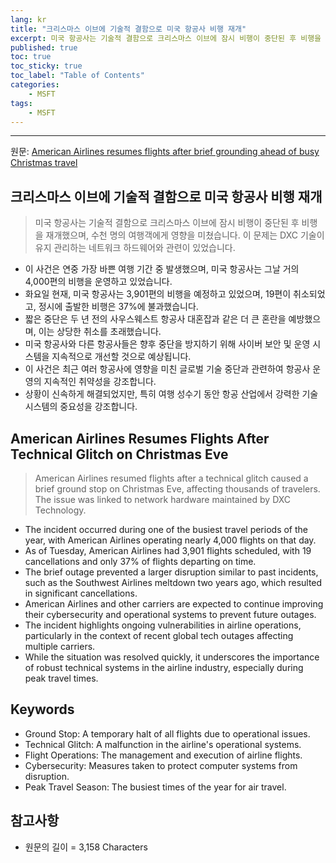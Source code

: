 ```yaml
---
lang: kr
title: "크리스마스 이브에 기술적 결함으로 미국 항공사 비행 재개"
excerpt: 미국 항공사는 기술적 결함으로 크리스마스 이브에 잠시 비행이 중단된 후 비행을 재개했으며, 수천 명의 여행객에게 영향을 미쳤습니다. 이 문제는 DXC 기술이 유지 관리하는 네트워크 하드웨어와 관련이 있었습니다.
published: true
toc: true
toc_sticky: true
toc_label: "Table of Contents"
categories:
    - MSFT
tags:
    - MSFT
---
```


---

  원문: [American Airlines resumes flights after brief grounding ahead of busy Christmas travel](https://www.investing.com/news/economy-news/american-airlines-says-experiencing-technical-issue-with-its-flights-3788105)

## 크리스마스 이브에 기술적 결함으로 미국 항공사 비행 재개

> 미국 항공사는 기술적 결함으로 크리스마스 이브에 잠시 비행이 중단된 후 비행을 재개했으며, 수천 명의 여행객에게 영향을 미쳤습니다. 이 문제는 DXC 기술이 유지 관리하는 네트워크 하드웨어와 관련이 있었습니다.


- 이 사건은 연중 가장 바쁜 여행 기간 중 발생했으며, 미국 항공사는 그날 거의 4,000편의 비행을 운영하고 있었습니다.
- 화요일 현재, 미국 항공사는 3,901편의 비행을 예정하고 있었으며, 19편이 취소되었고, 정시에 출발한 비행은 37%에 불과했습니다.
- 짧은 중단은 두 년 전의 사우스웨스트 항공사 대혼잡과 같은 더 큰 혼란을 예방했으며, 이는 상당한 취소를 초래했습니다.
- 미국 항공사와 다른 항공사들은 향후 중단을 방지하기 위해 사이버 보안 및 운영 시스템을 지속적으로 개선할 것으로 예상됩니다.
- 이 사건은 최근 여러 항공사에 영향을 미친 글로벌 기술 중단과 관련하여 항공사 운영의 지속적인 취약성을 강조합니다.
- 상황이 신속하게 해결되었지만, 특히 여행 성수기 동안 항공 산업에서 강력한 기술 시스템의 중요성을 강조합니다.

## American Airlines Resumes Flights After Technical Glitch on Christmas Eve

> American Airlines resumed flights after a technical glitch caused a brief ground stop on Christmas Eve, affecting thousands of travelers. The issue was linked to network hardware maintained by DXC Technology.


- The incident occurred during one of the busiest travel periods of the year, with American Airlines operating nearly 4,000 flights on that day.
- As of Tuesday, American Airlines had 3,901 flights scheduled, with 19 cancellations and only 37% of flights departing on time.
- The brief outage prevented a larger disruption similar to past incidents, such as the Southwest Airlines meltdown two years ago, which resulted in significant cancellations.
- American Airlines and other carriers are expected to continue improving their cybersecurity and operational systems to prevent future outages.
- The incident highlights ongoing vulnerabilities in airline operations, particularly in the context of recent global tech outages affecting multiple carriers.
- While the situation was resolved quickly, it underscores the importance of robust technical systems in the airline industry, especially during peak travel times.

## Keywords

- Ground Stop: A temporary halt of all flights due to operational issues.
- Technical Glitch: A malfunction in the airline's operational systems.
- Flight Operations: The management and execution of airline flights.
- Cybersecurity: Measures taken to protect computer systems from disruption.
- Peak Travel Season: The busiest times of the year for air travel.

## 참고사항

- 원문의 길이 = 3,158 Characters

